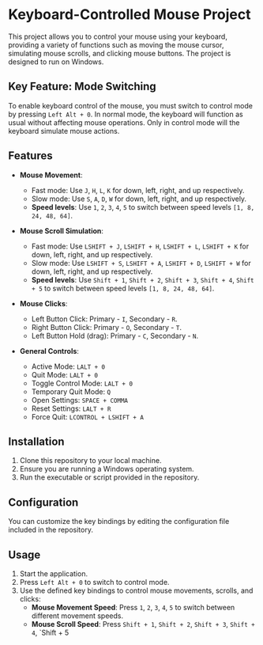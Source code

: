 # Keyboard-Controlled Mouse Project

This project allows you to control your mouse using your keyboard, providing a variety of functions such as moving the mouse cursor, simulating mouse scrolls, and clicking mouse buttons. The project is designed to run on Windows.

## Key Feature: Mode Switching

To enable keyboard control of the mouse, you must switch to control mode by pressing `Left Alt + 0`. In normal mode, the keyboard will function as usual without affecting mouse operations. Only in control mode will the keyboard simulate mouse actions.

## Features

- **Mouse Movement**:
  - Fast mode: Use `J`, `H`, `L`, `K` for down, left, right, and up respectively.
  - Slow mode: Use `S`, `A`, `D`, `W` for down, left, right, and up respectively.
  - **Speed levels**: Use `1`, `2`, `3`, `4`, `5` to switch between speed levels `[1, 8, 24, 48, 64]`.

- **Mouse Scroll Simulation**:
  - Fast mode: Use `LSHIFT + J`, `LSHIFT + H`, `LSHIFT + L`, `LSHIFT + K` for down, left, right, and up respectively.
  - Slow mode: Use `LSHIFT + S`, `LSHIFT + A`, `LSHIFT + D`, `LSHIFT + W` for down, left, right, and up respectively.
  - **Speed levels**: Use `Shift + 1`, `Shift + 2`, `Shift + 3`, `Shift + 4`, `Shift + 5` to switch between speed levels `[1, 8, 24, 48, 64]`.

- **Mouse Clicks**:
  - Left Button Click: Primary - `I`, Secondary - `R`.
  - Right Button Click: Primary - `O`, Secondary - `T`.
  - Left Button Hold (drag): Primary - `C`, Secondary - `N`.

- **General Controls**:
  - Active Mode: `LALT + 0`
  - Quit Mode: `LALT + 0`
  - Toggle Control Mode: `LALT + 0`
  - Temporary Quit Mode: `Q`
  - Open Settings: `SPACE + COMMA`
  - Reset Settings: `LALT + R`
  - Force Quit: `LCONTROL + LSHIFT + A`

## Installation

1. Clone this repository to your local machine.
2. Ensure you are running a Windows operating system.
3. Run the executable or script provided in the repository.

## Configuration

You can customize the key bindings by editing the configuration file included in the repository.

## Usage

1. Start the application.
2. Press `Left Alt + 0` to switch to control mode.
3. Use the defined key bindings to control mouse movements, scrolls, and clicks:
   - **Mouse Movement Speed**: Press `1`, `2`, `3`, `4`, `5` to switch between different movement speeds.
   - **Mouse Scroll Speed**: Press `Shift + 1`, `Shift + 2`, `Shift + 3`, `Shift + 4`, `Shift + 5
